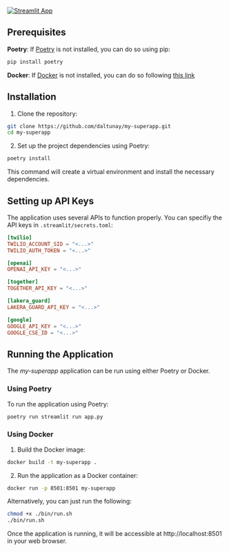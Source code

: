 
[![Streamlit App](https://static.streamlit.io/badges/streamlit_badge_black_white.svg)](https://daltunay.streamlit.app)


## Prerequisites

**Poetry**: If [Poetry](https://python-poetry.org/) is not installed, you can do so using pip:


```bash
pip install poetry
```

**Docker**: If [Docker](https://www.docker.com/) is not installed, you can do so following [this link](https://docs.docker.com/get-docker/)

## Installation

1. Clone the repository:

```bash
git clone https://github.com/daltunay/my-superapp.git
cd my-superapp
```

2. Set up the project dependencies using Poetry:

```bash
poetry install
```

This command will create a virtual environment and install the necessary dependencies.

## Setting up API Keys

The application uses several APIs to function properly. 
You can specifiy the API keys in `.streamlit/secrets.toml`: 

```toml
[twilio]
TWILIO_ACCOUNT_SID = "<...>"
TWILIO_AUTH_TOKEN = "<...>"

[openai]
OPENAI_API_KEY = "<...>"

[together]
TOGETHER_API_KEY = "<...>"

[lakera_guard]
LAKERA_GUARD_API_KEY = "<...>"

[google]
GOOGLE_API_KEY = "<...>"
GOOGLE_CSE_ID = "<...>"
```


## Running the Application
The _my-superapp_ application can be run using either Poetry or Docker.

### Using Poetry

To run the application using Poetry:

```bash
poetry run streamlit run app.py
```

### Using Docker

1. Build the Docker image:

```bash
docker build -t my-superapp .
```

2. Run the application as a Docker container:

```bash
docker run -p 8501:8501 my-superapp
```

Alternatively, you can just run the following:

```bash
chmod +x ./bin/run.sh
./bin/run.sh
```

Once the application is running, it will be accessible at http://localhost:8501 in your web browser.
